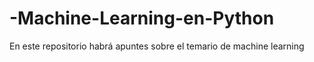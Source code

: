 # -Machine-Learning-en-Python
En este repositorio habrá apuntes sobre el temario de machine learning
